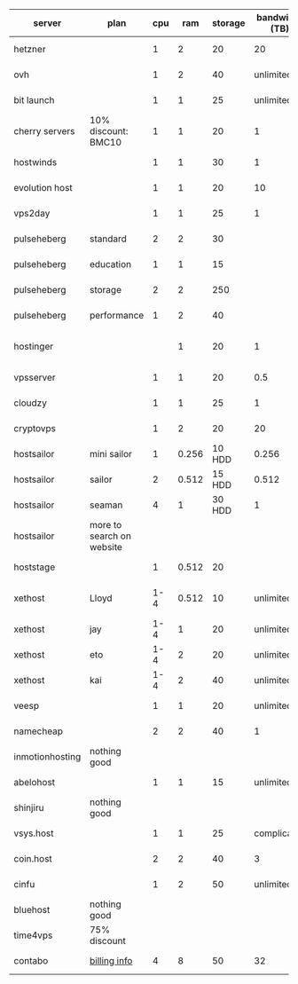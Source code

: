 | server          | plan                                                                                                           | cpu | ram   | storage | bandwidth (TB) | speed limit      | price (month)    | crypto | account balance | bank transfer | last update |
| --------------- | -------------------------------------------------------------------------------------------------------------- | --- | ----- | ------- | -------------- | ---------------- | ---------------- | ------ | --------------- | ------------- | ----------- |
| hetzner         |                                                                                                                | 1   | 2     | 20      | 20             |                  | 3.3              | no     | yes             | yes           | 2023-01-26  |
| ovh             |                                                                                                                | 1   | 2     | 40      | unlimited      | 250Mbps          | 7                | no     | no              |               | 2023-01-26  |
| bit launch      |                                                                                                                | 1   | 1     | 25      | unlimited      |                  |                  | yes    |                 |               | 2023-01-26  |
| cherry servers  | 10% discount: BMC10                                                                                            | 1   | 1     | 20      | 1              | 1Gbps            | 9.18             | yes    |                 |               | 2023-01-26  |
| hostwinds       |                                                                                                                | 1   | 1     | 30      | 1              |                  | 5                | yes    |                 |               | 2023-01-26  |
| evolution host  |                                                                                                                | 1   | 1     | 20      | 10             | 1Gbps            | 5                | yes    |                 |               | 2023-01-26  |
| vps2day         |                                                                                                                | 1   | 1     | 25      | 1              |                  | 5                | yes    |                 |               | 2023-01-26  |
| pulseheberg     | standard                                                                                                       | 2   | 2     | 30      |                | 250Mbps          | 4                | yes    | yes             | yes           | 2023-01-26  |
| pulseheberg     | education                                                                                                      | 1   | 1     | 15      |                | 100Mbps          | 15 per year      | yes    | yes             | yes           | 2023-01-26  |
| pulseheberg     | storage                                                                                                        | 2   | 2     | 250     |                | 250Mbps          | 6                | yes    | yes             | yes           | 2023-01-26  |
| pulseheberg     | performance                                                                                                    | 1   | 2     | 40      |                | 500Mbps          | 7                | yes    | yes             | yes           | 2023-01-26  |
| hostinger       |                                                                                                                |     | 1     | 20      | 1              |                  | 9 (48 per year)  | yes    |                 |               | 2023-01-26  |
| vpsserver       |                                                                                                                | 1   | 1     | 20      | 0.5            |                  | 6                | yes    |                 |               | 2023-01-26  |
| cloudzy         |                                                                                                                | 1   | 1     | 25      | 1              | 10Gbps           | 5                | yes    |                 |               | 2023-01-26  |
| cryptovps       |                                                                                                                | 1   | 2     | 20      | 20             |                  | 6.5              | yes    |                 |               | 2023-01-26  |
| hostsailor      | mini sailor                                                                                                    | 1   | 0.256 | 10 HDD  | 0.256          | 1Gbps            | 3                | yes    |                 |               | 2023-01-26  |
| hostsailor      | sailor                                                                                                         | 2   | 0.512 | 15 HDD  | 0.512          | 1Gbps            | 4                | yes    |                 |               | 2023-01-26  |
| hostsailor      | seaman                                                                                                         | 4   | 1     | 30 HDD  | 1              | 1Gbps            | 7                | yes    |                 |               | 2023-01-26  |
| hostsailor      | more to search on website                                                                                      |     |       |         |                |                  |                  | yes    |                 |               | 2023-01-26  |
| hoststage       |                                                                                                                | 1   | 0.512 | 20      |                | 1Gbps            | 5                | yes    |                 |               | 2023-01-26  |
| xethost         | Lloyd                                                                                                          | 1-4 | 0.512 | 10      | unlimited      |                  | 5 (+2 setup fee) | yes    |                 |               | 2023-01-26  |
| xethost         | jay                                                                                                            | 1-4 | 1     | 20      | unlimited      |                  | 6.6              | yes    |                 |               | 2023-01-26  |
| xethost         | eto                                                                                                            | 1-4 | 2     | 20      | unlimited      |                  | 7.6              | yes    |                 |               | 2023-01-26  |
| xethost         | kai                                                                                                            | 1-4 | 2     | 40      | unlimited      |                  | 9.6              | yes    |                 |               | 2023-01-26  |
| veesp           |                                                                                                                | 1   | 1     | 20      | unlimited      | 200Mbps          | 5                | yes    |                 |               | 2023-01-26  |
| namecheap       |                                                                                                                | 2   | 2     | 40      | 1              |                  | 10               | yes    |                 |               | 2023-01-26  |
| inmotionhosting | nothing good                                                                                                   |     |       |         |                |                  |                  | yes    |                 |               | 2023-01-26  |
| abelohost       |                                                                                                                | 1   | 1     | 15      | unlimited      | 100Mbps to 1Gbps | 10               | yes    |                 |               | 2023-01-26  |
| shinjiru        | nothing good                                                                                                   |     |       |         |                |                  |                  | yes    |                 |               | 2023-01-26  |
| vsys.host       |                                                                                                                | 1   | 1     | 25      | complicated    | 1Gbps            | 5.7              | yes    |                 |               | 2023-01-26  |
| coin.host       |                                                                                                                | 2   | 2     | 40      | 3              | 10Gbps           | 10               | yes    |                 |               | 2023-01-26  |
| cinfu           |                                                                                                                | 1   | 2     | 50      | unlimited      |                  | 5.3              | yes    |                 |               | 2023-01-26  |
| bluehost        | nothing good                                                                                                   |     |       |         |                |                  |                  |        |                 |               | 2023-01-26  |
| time4vps        | 75% discount                                                                                                   |     |       |         |                |                  |                  | yes    |                 |               | 2023-01-28  |
| contabo         | [billing info](https://docs.contabo.com/docs/accounts-billing/intro/) | 4   | 8     | 50      | 32             |                  |                  | no     |                 | yes           | 2023-02-08  |
